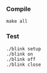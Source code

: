 ### Compile

```
make all
```

### Test

```
./blink setup
./blink on
./blink off
./blink close
```
